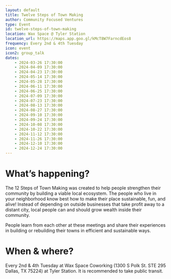 ```yaml
---
layout: default
title: Twelve Steps of Town Making
author: Community Focused Ventures
type: Event
id: twelve-steps-of-town-making
location: Wax Space @ Tyler Station
location_url: https://maps.app.goo.gl/kMcT8W7FarncdEos8
frequency: Every 2nd & 4th Tuesday
icon: event
icon2: group_talk
dates:
    - 2024-03-26 17:30:00
    - 2024-04-09 17:30:00
    - 2024-04-23 17:30:00
    - 2024-05-14 17:30:00
    - 2024-05-28 17:30:00
    - 2024-06-11 17:30:00
    - 2024-06-25 17:30:00
    - 2024-07-09 17:30:00
    - 2024-07-23 17:30:00
    - 2024-08-13 17:30:00
    - 2024-08-27 17:30:00
    - 2024-09-10 17:30:00
    - 2024-09-24 17:30:00
    - 2024-10-08 17:30:00
    - 2024-10-22 17:30:00
    - 2024-11-12 17:30:00
    - 2024-11-26 17:30:00
    - 2024-12-10 17:30:00
    - 2024-12-24 17:30:00
---
```

# What’s happening?

The 12 Steps of Town Making was created to help people strengthen their community by building a viable local ecosystem. The people who live in your neighborhood know best how to make their place sustainable, fun, and alive! Instead of depending on outside businesses that take profit away to a distant city, local people can and should grow wealth inside their community.

People learn from each other at these meetings and share their experiences in building or rebuilding their towns in efficient and sustainable ways.

# When & where?

Every 2nd & 4th Tuesday at Wax Space Coworking  (1300 S Polk St. STE 295 Dallas, TX 75224) at Tyler Station. It is recommended to take public transit.
